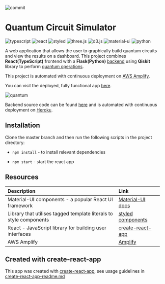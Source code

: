 ![commit](https://img.shields.io/github/last-commit/XandraV/quantum-react-frontend?color=cyan)

# Quantum Circuit Simulator

![typescript](https://img.shields.io/badge/-TypeScript-007ACC?style=flat-square&logo=typescript&logoColor=white)
![react](https://img.shields.io/badge/-React-45b8d8?style=flat-square&logo=react&logoColor=white)
![styled](https://img.shields.io/badge/-Styled_Components-db7092?style=flat-square&logo=styled-components&logoColor=white)
![three.js](https://img.shields.io/badge/-Three.js-9999FF?style=flat-square)
![d3.js](https://img.shields.io/badge/-D3.js-F9A03C?style=flat-square&logo=d3.js&logoColor=black)
![material-ui](https://img.shields.io/badge/-MaterialUI-0081CB?style=flat-square&logo=material-ui&logoColor=white)
![python](https://img.shields.io/badge/-Python-3776AB?style=flat-square&logo=python&logoColor=white)

A web application that allows the user to graphically build quantum circuits and view the results on a dashboard. This project combines **React(TypeScript)** frontend with a **Flask(Python)** [backend](https://github.com/XandraV/quantum-qiskit-flask-backend) using **Qiskit** library to perform [quantum operations](https://github.com/XandraV/quantum-qiskit-flask-backend/blob/master/app/main.py).

This project is automated with continuous deployment on [AWS Amplify](https://aws.amazon.com/amplify/).

You can visit the deployed, fully functional app [here](https://master.d3vhvy7iyx12n.amplifyapp.com/).

![quantum](https://general-gif-bucket.s3.eu-west-2.amazonaws.com/quantum.gif)

Backend source code can be found [here](https://github.com/XandraV/quantum-qiskit-flask-backend) and is automated with continuous deployment on [Heroku](http://www.heroku.com/).

## Installation

Clone the master branch and then run the following scripts in the project directory:

- `npm install` - to install relevant dependencies

- `npm start` - start the react app


## Resources

| Description                                                        | Link                                                                      |
| :----------------------------------------------------------------- | :------------------------------------------------------------------------ |
| Material-UI components - a popular React UI framework              | [Material-UI docs](https://material-ui.com/getting-started/installation/) |
| Library that utilises tagged template literals to style components | [styled components](https://styled-components.com/)                       |
| React - JavaScript library for building user interfaces            | [create-react-app](https://github.com/facebook/create-react-app)|
|AWS Amplify |  [Amplify](https://aws.amazon.com/amplify/)

## Created with create-react-app

This app was created with [create-react-app](https://github.com/facebook/create-react-app), see usage guidelines in [create-react-app-readme.md](create-react-app-readme.md)
